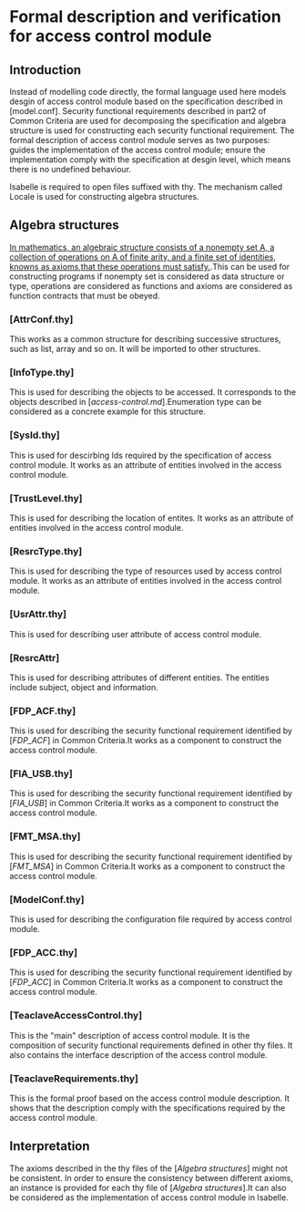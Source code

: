 # Formal description and verification for access control module

## Introduction

Instead of modelling code directly, the formal language used here models desgin of access control module based on the specification described in [model.conf]. Security functional requirements described in part2 of Common Criteria are used for decomposing the specification and algebra structure is used for constructing each security functional requirement. The formal description of access control module serves as two purposes: guides the implementation of the access control module; ensure the implementation comply with the specification at desgin level, which means there is no undefined behaviour.  

Isabelle is required to open files suffixed with thy. The mechanism called Locale is used for constructing algebra structures.

## Algebra structures
[In mathematics, an algebraic structure consists of a nonempty set A, a collection of operations on A of finite arity, and a finite set of identities, knowns as axioms,that these operations must satisfy.](https://en.wikipedia.org/wiki/Algebraic_structure).This can be used for constructing programs if nonempty set is considered as data structure or type, operations are considered as functions and axioms are considered as function contracts that must be obeyed.

### [AttrConf.thy]
This works as a common structure for describing successive structures, such as list, array and so on. It will be imported to other structures. 

### [InfoType.thy]
This is used for describing the objects to be accessed. It corresponds to the objects described in [*access-control.md*].Enumeration type can be considered as a concrete example for this structure. 

### [SysId.thy]
This is used for descirbing Ids required by the specification of access control module. It works as an attribute of entities involved in the access control module.

### [TrustLevel.thy]
This is used for describing the location of entites. It works as an attribute of entities involved in the access control module.

### [ResrcType.thy]
This is used for describing the type of resources used by access control module. It works as an attribute of entities involved in the access control module.

### [UsrAttr.thy]
This is used for describing user attribute of access control module.  

### [ResrcAttr]
This is used for describing attributes of different entities. The entities include subject, object and information.

### [FDP_ACF.thy]
This is used for describing the security functional requirement identified by [*FDP_ACF*] in Common Criteria.It works as a component to construct the access control module.

### [FIA_USB.thy]
This is used for describing the security functional requirement identified by [*FIA_USB*] in Common Criteria.It works as a component to construct the access control module.

### [FMT_MSA.thy]
This is used for describing the security functional requirement identified by [*FMT_MSA*] in Common Criteria.It works as a component to construct the access control module.

### [ModelConf.thy]
This is used for describing the configuration file required by access control module.

### [FDP_ACC.thy]
This is used for describing the security functional requirement identified by [*FDP_ACC*] in Common Criteria.It works as a component to construct the access control module.

### [TeaclaveAccessControl.thy]
This is the "main" description of access control module. It is the composition of security functional requirements defined in other thy files. It also contains the interface description of the access control module.

### [TeaclaveRequirements.thy]
This is the formal proof based on the access control module description. It shows that the description comply with the specifications required by the access control module. 

## Interpretation
The axioms described in the thy files of the [*Algebra structures*] might not be consistent. In order to ensure the consistency between different axioms, an instance is provided for each thy file of [*Algebra structures*].It can also be considered as the implementation of access control module in Isabelle. 


